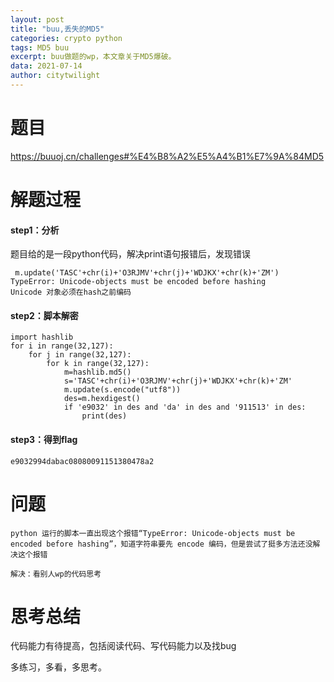 ```yaml
---
layout: post
title: "buu,丢失的MD5"
categories: crypto python
tags: MD5 buu
excerpt: buu做题的wp，本文章关于MD5爆破。
data: 2021-07-14
author: citytwilight
---
```


# 题目

https://buuoj.cn/challenges#%E4%B8%A2%E5%A4%B1%E7%9A%84MD5



# 解题过程

#### step1：分析

题目给的是一段python代码，解决print语句报错后，发现错误

```
 m.update('TASC'+chr(i)+'O3RJMV'+chr(j)+'WDJKX'+chr(k)+'ZM')
TypeError: Unicode-objects must be encoded before hashing
Unicode 对象必须在hash之前编码
```



#### step2：脚本解密

```
import hashlib   
for i in range(32,127):
    for j in range(32,127):
        for k in range(32,127):
            m=hashlib.md5()
            s='TASC'+chr(i)+'O3RJMV'+chr(j)+'WDJKX'+chr(k)+'ZM'
            m.update(s.encode("utf8"))
            des=m.hexdigest()
            if 'e9032' in des and 'da' in des and '911513' in des:
                print(des)
```

#### step3：得到flag

```
e9032994dabac08080091151380478a2
```



# 问题

```
python 运行的脚本一直出现这个报错“TypeError: Unicode-objects must be encoded before hashing”，知道字符串要先 encode 编码，但是尝试了挺多方法还没解决这个报错

解决：看别人wp的代码思考
```



# 思考总结

代码能力有待提高，包括阅读代码、写代码能力以及找bug



多练习，多看，多思考。

